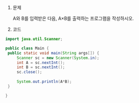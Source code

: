 1. 문제

   A와 B를 입력받은 다음, A×B를 출력하는 프로그램을 작성하시오.

2.  코드

   ```java
   import java.util.Scanner;
   
   public class Main {
   	public static void main(String args[]) {
   		Scanner sc = new Scanner(System.in);
   		int A = sc.nextInt();
   		int B = sc.nextInt();
   		sc.close();
   		
   		System.out.println(A*B);
   	}
   
   }
   
   ```

   
